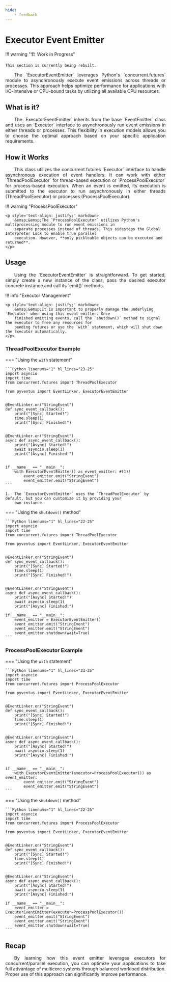 ```yaml
---
hide:
    - feedback
---
```


# Executor Event Emitter

!!! warning "🏗️ Work in Progress"

    This section is currently being rebuilt.

<p style='text-align: justify;' markdown>
	&emsp;&emsp;The `ExecutorEventEmitter` leverages Python's `concurrent.futures` module to asynchronously execute
	event emissions across threads or processes. This approach helps optimize performance for applications with
	I/O-intensive or CPU-bound tasks by utilizing all available CPU resources.
</p>

## What is it?

<p style='text-align: justify;' markdown>
	&emsp;&emsp;The `ExecutorEventEmitter` inherits from the base `EventEmitter` class and uses an `Executor` interface
	to asynchronously run event emissions in either threads or processes. This flexibility in execution models allows
	you to choose the optimal approach based on your specific application requirements.
</p>

## How it Works

<p style='text-align: justify;' markdown>
	&emsp;&emsp;This class utilizes the concurrent.futures `Executor` interface to handle asynchronous execution of
	event handlers. It can work with either `ThreadPoolExecutor` for thread-based execution or `ProcessPoolExecutor`
	for process-based execution. When an event is emitted, its execution is submitted to the executor to run 
	asynchronously in either threads (ThreadPoolExecutor) or processes (ProcessPoolExecutor).
</p>

!!! warning "ProcessPoolExecutor"

    <p style='text-align: justify;' markdown>
        &emsp;&emsp;The `ProcessPoolExecutor` utilizes Python's multiprocessing module to run event emissions in
    	separate processes instead of threads. This sidesteps the Global Interpreter Lock to enable true parallel
    	execution. However, **only pickleable objects can be executed and returned**.
    </p>

## Usage

<p style='text-align: justify;' markdown>
	&emsp;&emsp;Using the `ExecutorEventEmitter` is straightforward. To get started, simply create a new instance of
	the class, pass the desired executor concrete instance and call its `emit()` methods.
</p>

!!! info "Executor Management"

    <p style='text-align: justify;' markdown>
        &emsp;&emsp;It is important to properly manage the underlying `Executor` when using this event emitter. Once
    	finished emitting events, call the `shutdown()` method to signal the executor to free any resources for
    	pending futures or use the `with` statement, which will shut down the Executor automatically.
    </p>

### ThreadPoolExecutor Example

=== "Using the `with` statement"

    ```Python linenums="1" hl_lines="23-25"
    import asyncio
    import time
    from concurrent.futures import ThreadPoolExecutor

    from pyventus import EventLinker, ExecutorEventEmitter


    @EventLinker.on("StringEvent")
    def sync_event_callback():
        print("[Sync] Started!")
        time.sleep(1)
        print("[Sync] Finished!")


    @EventLinker.on("StringEvent")
    async def async_event_callback():
        print("[Async] Started!")
        await asyncio.sleep(1)
        print("[Async] Finished!")


    if __name__ == "__main__":
        with ExecutorEventEmitter() as event_emitter: #(1)!
            event_emitter.emit("StringEvent")
            event_emitter.emit("StringEvent")
    ```

    1.  The `ExecutorEventEmitter` uses the `ThreadPoolExecutor` by default, but you can customize it by providing your
        own instance.

=== "Using the `shutdown()` method"

    ```Python linenums="1" hl_lines="22-25"
    import asyncio
    import time
    from concurrent.futures import ThreadPoolExecutor

    from pyventus import EventLinker, ExecutorEventEmitter


    @EventLinker.on("StringEvent")
    def sync_event_callback():
        print("[Sync] Started!")
        time.sleep(1)
        print("[Sync] Finished!")


    @EventLinker.on("StringEvent")
    async def async_event_callback():
        print("[Async] Started!")
        await asyncio.sleep(1)
        print("[Async] Finished!")

    if __name__ == "__main__":
        event_emitter = ExecutorEventEmitter()
        event_emitter.emit("StringEvent")
        event_emitter.emit("StringEvent")
        event_emitter.shutdown(wait=True)
    ```

### ProcessPoolExecutor Example

=== "Using the `with` statement"

    ```Python linenums="1" hl_lines="23-25"
    import asyncio
    import time
    from concurrent.futures import ProcessPoolExecutor

    from pyventus import EventLinker, ExecutorEventEmitter


    @EventLinker.on("StringEvent")
    def sync_event_callback():
        print("[Sync] Started!")
        time.sleep(1)
        print("[Sync] Finished!")


    @EventLinker.on("StringEvent")
    async def async_event_callback():
        print("[Async] Started!")
        await asyncio.sleep(1)
        print("[Async] Finished!")


    if __name__ == "__main__":
        with ExecutorEventEmitter(executor=ProcessPoolExecutor()) as event_emitter:
            event_emitter.emit("StringEvent")
            event_emitter.emit("StringEvent")
    ```

=== "Using the `shutdown()` method"

    ```Python linenums="1" hl_lines="22-25"
    import asyncio
    import time
    from concurrent.futures import ProcessPoolExecutor

    from pyventus import EventLinker, ExecutorEventEmitter


    @EventLinker.on("StringEvent")
    def sync_event_callback():
        print("[Sync] Started!")
        time.sleep(1)
        print("[Sync] Finished!")


    @EventLinker.on("StringEvent")
    async def async_event_callback():
        print("[Async] Started!")
        await asyncio.sleep(1)
        print("[Async] Finished!")

    if __name__ == "__main__":
        event_emitter = ExecutorEventEmitter(executor=ProcessPoolExecutor())
        event_emitter.emit("StringEvent")
        event_emitter.emit("StringEvent")
        event_emitter.shutdown(wait=True)
    ```

## Recap

<p style='text-align: justify;' markdown>
    &emsp;&emsp;By learning how this event emitter leverages executors for concurrent/parallel execution, you can
	optimize your applications to take full advantage of multicore systems through balanced workload distribution.
	Proper use of this approach can significantly improve performance.
</p>

<br>
